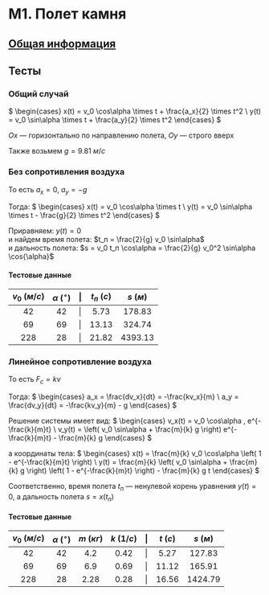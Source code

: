# М1. Полет камня


## [Общая информация](/labs/throw_a_rock)


## Тесты

### Общий случай

$
\begin{cases}
  x(t) = v_0 \cos\alpha \times t + \frac{a_x}{2} \times t^2 \\
  y(t) = v_0 \sin\alpha \times t + \frac{a_y}{2} \times t^2
\end{cases}
$

$Ox$ — горизонтально по направлению полета, $Oy$ — строго вверх

Также возьмем $g = 9.81 \ м/с$

### Без сопротивления воздуха

То есть $a_x = 0, \ a_y = -g$

Тогда:
$
\begin{cases}
  x(t) = v_0 \cos\alpha \times t \\
  y(t) = v_0 \sin\alpha \times t - \frac{g}{2} \times t^2
\end{cases}
$

Приравняем: $y(t) = 0$  
и найдем время полета: $t_п = \frac{2}{g} v_0 \sin\alpha$  
и дальность полета: $s = v_0 t_п \cos\alpha = \frac{2}{g} v_0^2 \sin\alpha \cos{\alpha}$

#### Тестовые данные

| $v_0 \ (м/с)$ | $\alpha \ (^\circ)$ | \| | $t_п \ (c)$ | $s \ (м)$ |
|:-------------:|:-------------------:|----|:-----------:|:---------:|
|      42       |         42          | \| |    5.73     |  178.83   |
|      69       |         69          | \| |    13.13    |  324.74   |
|      228      |         28          | \| |    21.82    |  4393.13  |


### Линейное сопротивление воздуха
То есть $F_c = kv$

Тогда:
$
\begin{cases}
  a_x = \frac{dv_x}{dt} = -\frac{kv_x}{m} \\
  a_y = \frac{dv_y}{dt} = -\frac{kv_y}{m} - g
\end{cases}
$

Решение системы имеет вид:
$
\begin{cases}
  v_x(t) = v_0 \cos\alpha \, e^{-\frac{k}{m}t} \\
  v_y(t) = \left( v_0 \sin\alpha + \frac{m}{k} g \right) e^{-\frac{k}{m}t} - \frac{m}{k} g
\end{cases}
$

a координаты тела:
$
\begin{cases}
  x(t) = \frac{m}{k} v_0 \cos\alpha \left( 1 - e^{-\frac{k}{m}t} \right) \\
  y(t) = \frac{m}{k} \left( v_0 \sin\alpha + \frac{m}{k} g \right) \left( 1 - e^{-\frac{k}{m}t} \right) - \frac{m}{k} g t
\end{cases}
$

Соответственно, время полета $t_п$ — ненулевой корень уравнения $y(t) = 0$, а дальность полета $s = x(t_п)$

#### Тестовые данные

| $v_0 \ (м/с)$ | $\alpha \ (^\circ)$ | $m \ (кг)$ | $k \ (1/с)$ | \| | $t \ (c)$ | $s \ (м)$ |
|:-------------:|:-------------------:|:----------:|:-----------:|----|:---------:|:---------:|
|      42       |         42          |    4.2     |    0.42     | \| |   5.27    |  127.83   |
|      69       |         69          |    6.9     |    0.69     | \| |   11.12   |  165.91   |
|      228      |         28          |    2.28    |    0.28     | \| |   16.56   |  1424.79  |
